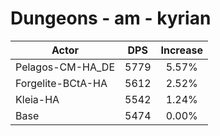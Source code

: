 # Dungeons - am - kyrian
| Actor | DPS | Increase |
|---|:---:|:---:|
|Pelagos-CM-HA_DE|5779|5.57%|
|Forgelite-BCtA-HA|5612|2.52%|
|Kleia-HA|5542|1.24%|
|Base|5474|0.00%|
